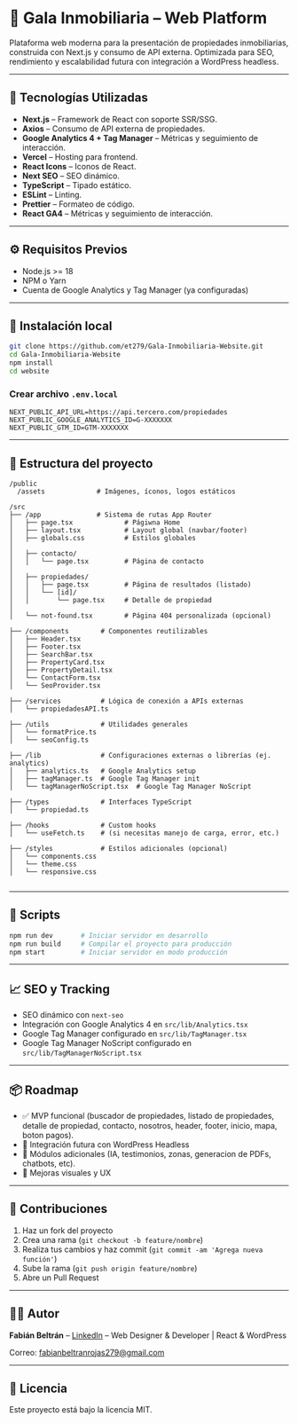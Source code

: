 # 🏡 Gala Inmobiliaria – Web Platform

Plataforma web moderna para la presentación de propiedades inmobiliarias, construida con Next.js y consumo de API externa. Optimizada para SEO, rendimiento y escalabilidad futura con integración a WordPress headless.

---

## 🚀 Tecnologías Utilizadas

- **Next.js** – Framework de React con soporte SSR/SSG.
- **Axios** – Consumo de API externa de propiedades.
- **Google Analytics 4 + Tag Manager** – Métricas y seguimiento de interacción.
- **Vercel** – Hosting para frontend.
- **React Icons** – Iconos de React.
- **Next SEO** – SEO dinámico.
- **TypeScript** – Tipado estático.
- **ESLint** – Linting.
- **Prettier** – Formateo de código.
- **React GA4** – Métricas y seguimiento de interacción.
---

## ⚙️ Requisitos Previos

- Node.js >= 18
- NPM o Yarn
- Cuenta de Google Analytics y Tag Manager (ya configuradas)

---

## 🧱 Instalación local

```bash
git clone https://github.com/et279/Gala-Inmobiliaria-Website.git
cd Gala-Inmobiliaria-Website
npm install
cd website
```

### Crear archivo `.env.local`

```env
NEXT_PUBLIC_API_URL=https://api.tercero.com/propiedades
NEXT_PUBLIC_GOOGLE_ANALYTICS_ID=G-XXXXXXX
NEXT_PUBLIC_GTM_ID=GTM-XXXXXXX
```

---

## 🧭 Estructura del proyecto

```
/public
  /assets             # Imágenes, íconos, logos estáticos

/src
├── /app              # Sistema de rutas App Router
│   ├── page.tsx             # Págiwna Home
│   ├── layout.tsx           # Layout global (navbar/footer)
│   ├── globals.css          # Estilos globales
│
│   ├── contacto/
│   │   └── page.tsx         # Página de contacto
│
│   ├── propiedades/
│   │   ├── page.tsx         # Página de resultados (listado)
│   │   └── [id]/
│   │       └── page.tsx     # Detalle de propiedad
│
│   └── not-found.tsx        # Página 404 personalizada (opcional)

├── /components        # Componentes reutilizables
│   ├── Header.tsx
│   ├── Footer.tsx
│   ├── SearchBar.tsx
│   ├── PropertyCard.tsx
│   ├── PropertyDetail.tsx
│   └── ContactForm.tsx 
│   └── SeoProvider.tsx 

├── /services          # Lógica de conexión a APIs externas
│   └── propiedadesAPI.ts

├── /utils             # Utilidades generales
│   └── formatPrice.ts
│   └── seoConfig.ts

├── /lib               # Configuraciones externas o librerías (ej. analytics)
│   ├── analytics.ts   # Google Analytics setup
│   ├── tagManager.ts  # Google Tag Manager init
│   └── tagManagerNoScript.tsx  # Google Tag Manager NoScript

├── /types             # Interfaces TypeScript
│   └── propiedad.ts

├── /hooks             # Custom hooks
│   └── useFetch.ts    # (si necesitas manejo de carga, error, etc.)

├── /styles            # Estilos adicionales (opcional)
│   └── components.css
│   └── theme.css
│   └── responsive.css


```

---

## 🧪 Scripts

```bash
npm run dev       # Iniciar servidor en desarrollo
npm run build     # Compilar el proyecto para producción
npm start         # Iniciar servidor en modo producción
```

---

## 📈 SEO y Tracking

- SEO dinámico con `next-seo`
- Integración con Google Analytics 4 en `src/lib/Analytics.tsx`
- Google Tag Manager configurado en `src/lib/TagManager.tsx`
- Google Tag Manager NoScript configurado en `src/lib/TagManagerNoScript.tsx`

---

## 📦 Roadmap

- ✅ MVP funcional (buscador de propiedades, listado de propiedades, detalle de propiedad, contacto, nosotros, header, footer, inicio, mapa, boton pagos).
- 🔄 Integración futura con WordPress Headless
- 🔄 Módulos adicionales (IA, testimonios, zonas, generacion de PDFs, chatbots, etc).
- 🔄 Mejoras visuales y UX

---

## 🤝 Contribuciones

1. Haz un fork del proyecto
2. Crea una rama (`git checkout -b feature/nombre`)
3. Realiza tus cambios y haz commit (`git commit -am 'Agrega nueva función'`)
4. Sube la rama (`git push origin feature/nombre`)
5. Abre un Pull Request

---

## 🧑‍💻 Autor

**Fabián Beltrán** – [LinkedIn](https://www.linkedin.com/in/fabian-beltran-/) – Web Designer & Developer | React & WordPress

Correo: [fabianbeltranrojas279@gmail.com](mailto:fabianbeltranrojas279@gmail.com)

---

## 📄 Licencia

Este proyecto está bajo la licencia MIT.
